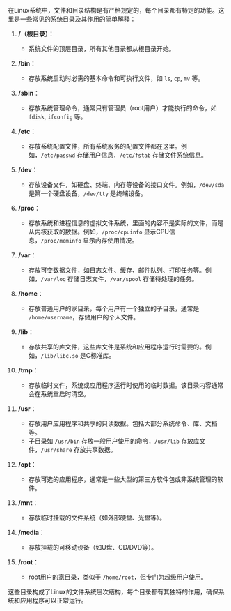 在Linux系统中，文件和目录结构是有严格规定的，每个目录都有特定的功能。这里是一些常见的系统目录及其作用的简单解释：

1. **/（根目录）**：
   - 系统文件的顶层目录，所有其他目录都从根目录开始。
   
2. **/bin**：
   - 存放系统启动时必需的基本命令和可执行文件，如 `ls`, `cp`, `mv` 等。

3. **/sbin**：
   - 存放系统管理命令，通常只有管理员（root用户）才能执行的命令，如 `fdisk`, `ifconfig` 等。

4. **/etc**：
   - 存放系统配置文件，所有系统服务的配置文件都在这里。例如，`/etc/passwd` 存储用户信息，`/etc/fstab` 存储文件系统信息。

5. **/dev**：
   - 存放设备文件，如硬盘、终端、内存等设备的接口文件。例如，`/dev/sda` 是第一个硬盘设备，`/dev/tty` 是终端设备。

6. **/proc**：
   - 存放系统和进程信息的虚拟文件系统，里面的内容不是实际的文件，而是从内核获取的数据。例如，`/proc/cpuinfo` 显示CPU信息，`/proc/meminfo` 显示内存使用情况。

7. **/var**：
   - 存放可变数据文件，如日志文件、缓存、邮件队列、打印任务等。例如，`/var/log` 存储日志文件，`/var/spool` 存储待处理的任务。

8. **/home**：
   - 存放普通用户的家目录，每个用户有一个独立的子目录，通常是 `/home/username`，存储用户的个人文件。

9. **/lib**：
   - 存放共享的库文件，这些库文件是系统和应用程序运行时需要的。例如，`/lib/libc.so` 是C标准库。

10. **/tmp**：
    - 存放临时文件，系统或应用程序运行时使用的临时数据。该目录内容通常会在系统重启时清空。

11. **/usr**：
    - 存放用户应用程序和共享的只读数据。包括大部分系统命令、库、文档等。
    - 子目录如 `/usr/bin` 存放一般用户使用的命令，`/usr/lib` 存放库文件，`/usr/share` 存放共享数据。

12. **/opt**：
    - 存放可选的应用程序，通常是一些大型的第三方软件包或非系统管理的软件。

13. **/mnt**：
    - 存放临时挂载的文件系统（如外部硬盘、光盘等）。

14. **/media**：
    - 存放挂载的可移动设备（如U盘、CD/DVD等）。

15. **/root**：
    - root用户的家目录，类似于 `/home/root`，但专门为超级用户使用。

这些目录构成了Linux的文件系统层次结构，每个目录都有其独特的作用，确保系统和应用程序可以正常运行。